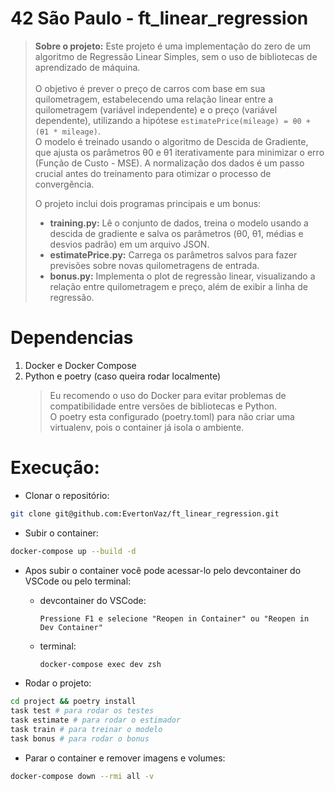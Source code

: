# 42 São Paulo - ft_linear_regression
> **Sobre o projeto:**
> Este projeto é uma implementação do zero de um algoritmo de Regressão Linear Simples, sem o uso de bibliotecas de aprendizado de máquina.<br><br>
> O objetivo é prever o preço de carros com base em sua quilometragem, estabelecendo uma relação linear entre a quilometragem (variável independente) e o preço (variável dependente), utilizando a hipótese `estimatePrice(mileage) = θ0 + (θ1 * mileage)`.<br>
> O modelo é treinado usando o algoritmo de Descida de Gradiente, que ajusta os parâmetros θ0 e θ1 iterativamente para minimizar o erro (Função de Custo - MSE). A normalização dos dados é um passo crucial antes do treinamento para otimizar o processo de convergência.
>
> O projeto inclui dois programas principais e um bonus:
> - **training.py:** Lê o conjunto de dados, treina o modelo usando a descida de gradiente e salva os parâmetros (θ0, θ1, médias e desvios padrão) em um arquivo JSON.
> - **estimatePrice.py:** Carrega os parâmetros salvos para fazer previsões sobre novas quilometragens de entrada.
> - **bonus.py:** Implementa o plot de regressão linear, visualizando a relação entre quilometragem e preço, além de exibir a linha de regressão.

# Dependencias
1. Docker e Docker Compose
1. Python e poetry (caso queira rodar localmente)
    > Eu recomendo o uso do Docker para evitar problemas de compatibilidade entre versões de bibliotecas e Python.<br>
    > O poetry esta configurado (poetry.toml) para não criar uma virtualenv, pois o container já isola o ambiente.<br>


# Execução:
- Clonar o repositório:
```bash
git clone git@github.com:EvertonVaz/ft_linear_regression.git
```

- Subir o container:
```bash
docker-compose up --build -d
```
- Apos subir o container você pode acessar-lo pelo devcontainer do VSCode ou pelo terminal:
    - devcontainer do VSCode:
        ```
        Pressione F1 e selecione "Reopen in Container" ou "Reopen in Dev Container"
        ```
    - terminal:
        ```bash
        docker-compose exec dev zsh
        ```

- Rodar o projeto:
```bash
cd project && poetry install
task test # para rodar os testes
task estimate # para rodar o estimador
task train # para treinar o modelo
task bonus # para rodar o bonus
```

- Parar o container e remover imagens e volumes:
```bash
docker-compose down --rmi all -v
```